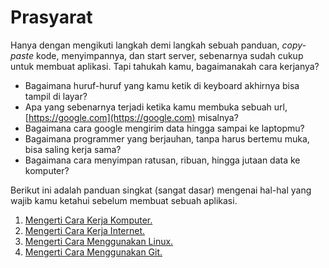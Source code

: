 # Prasyarat

Hanya dengan mengikuti langkah demi langkah sebuah panduan, *copy-paste* kode, menyimpannya, dan start server, sebenarnya sudah cukup untuk membuat aplikasi. Tapi tahukah kamu, bagaimanakah cara kerjanya? 

- Bagaimana huruf-huruf yang kamu ketik di keyboard akhirnya bisa tampil di layar?
- Apa yang sebenarnya terjadi ketika kamu membuka sebuah url, [https://google.com](https://google.com) misalnya?
- Bagaimana cara google mengirim data hingga sampai ke laptopmu?
- Bagaimana programmer yang berjauhan, tanpa harus bertemu muka, bisa saling kerja sama?
- Bagaimana cara menyimpan ratusan, ribuan, hingga jutaan data ke komputer?

Berikut ini adalah panduan singkat (sangat dasar) mengenai hal-hal yang wajib kamu ketahui sebelum membuat sebuah aplikasi. 

1. [Mengerti Cara Kerja Komputer.](komputer/readme.md)
2. [Mengerti Cara Kerja Internet.](internet/readme.md)
3. [Mengerti Cara Menggunakan Linux.](linux/readme.md)
4. [Mengerti Cara Menggunakan Git.](git/readme.md)
